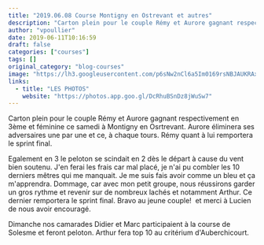 ```yaml
---
title: "2019.06.08 Course Montigny en Ostrevant et autres"
description: "Carton plein pour le couple Rémy et Aurore gagnant respectivement en 3ème et féminine ce samedi à Montigny en Osrtrevant. Aurore éliminera ses adversaires une par une et ce, à chaque tours. Rémy quant à lui remportera le sprint final."
author: "vpoullier"
date: 2019-06-11T10:16:59
draft: false
categories: ["courses"]
tags: []
original_category: "blog-courses"
image: "https://lh3.googleusercontent.com/p6sNw2nCl6a5Im0169rsNBJAUKRAxogfTDuqwLn7BR0vqakSJsnrSx28DyJ5n5nwPKLTMtFk77kuamvH1LwH_diwG2LsQhdsSXbzQTTEW0pKnVoVJVI4f6ZPyqh_dIjAvASa1vE4PaIX5hK0DzhAk5CcTKC1ejlMu1_YrSdj6DAxsE2qjChwMno7eSbAvM6Dk7xJjiI5tKqNhfxU-nBy3ePakDOiRhaM2CTzIWhDNsEauIUM8lOGm_hVqnrTsOTaRu5mxkjNzNrWXMV3t-l5bK5UFREyJXsTPrh3deA4NM7y9PM8nOQBI2FzZa2p62lXf9rJrRZQrl2wmf8mt6gmEDHrcGVoz8v5utCNk5vCXlJ6rsk1l_vF269xTcZlkg45PFxOK8ZVm9IbbBwkxgFckzuwRIh3qSFtTOiX3OLTiz-ZQLFQMi4UANd1daPIPW4MFPqIEq4TjGlCZfS3g3-DYPUduk1O38e3RRLqmj4hmo51s3tMSBSTHyrLLH3AIw5hLriPpNOJkQ4GLasYVf-_A-6EOxPXxrfR2z6qkMczyPf_cbUrMWpOpEh_wqpomyQ-pb7rXIWIwO-xftmkK9zBnbWuNJqknwFDt9vor-AjlMbiZxTBNSoPPdr0B_cJM1JnGVIMRooTQ9BeTw9ZIkYEtzo1fOMbyncJ=w863-h656-no"
links:
  - title: "LES PHOTOS"
    website: "https://photos.app.goo.gl/DcRhuBSnDz8jWuSw7"
---
```


Carton plein pour le couple Rémy et Aurore gagnant respectivement en 3ème et féminine ce samedi à Montigny en Osrtrevant. Aurore éliminera ses adversaires une par une et ce, à chaque tours. Rémy quant à lui remportera le sprint final.

<!--more-->

Egalement en 3 le peloton se scindait en 2 dès le départ à cause du vent bien soutenu. J'en ferai les frais car mal placé, je n'ai pu combler les 10 derniers mêtres qui me manquait. Je me suis fais avoir comme un bleu et ça m'apprendra. Dommage, car avec mon petit groupe, nous réussirons garder un gros rythme et revenir sur de nombreux lachés et notamment Arthur. Ce dernier remportera le sprint final. Bravo au jeune couple!&nbsp; et merci à Lucien de nous avoir encouragé.

Dimanche nos camarades Didier et Marc participaient à la course de Solesme et feront peloton. Arthur fera top 10 au critérium d'Auberchicourt.